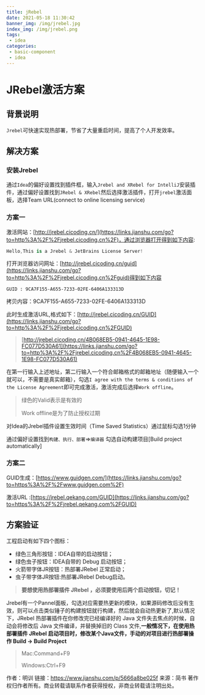 ```yaml
---
title: jRebel
date: 2021-05-18 11:30:42
banner_img: /img/jrebel.jpg
index_img: /img/jrebel.png
tags: 
 - idea
categories:
 - basic-component
 - idea
---
```


# JRebel激活方案

## 背景说明

`Jrebel`可快速实现热部署，节省了大量重启时间，提高了个人开发效率。

## 解决方案

### 安装Jrebel

通过`Idea`的偏好设置找到插件框，输入`Jrebel and XRebel for IntelliJ`安装插件，通过偏好设置找到`JRebel & XRebel`然后选择激活插件，打开`jrebel`激活面板，选择Team URL(connect to online licensing service)

### 方案一

激活网站：[http://jrebel.cicoding.cn/](https://links.jianshu.com/go?to=http%3A%2F%2Fjrebel.cicoding.cn%2F)，通过浏览器打开得到如下内容:



```swift
Hello,This is a Jrebel & JetBrains License Server!
```

打开浏览器访问网址：[http://jrebel.cicoding.cn/guid](https://links.jianshu.com/go?to=http%3A%2F%2Fjrebel.cicoding.cn%2Fguid)得到如下内容



```undefined
GUID : 9CA7F155-A655-7233-02FE-6406A133313D
```

拷贝内容：9CA7F155-A655-7233-02FE-6406A133313D

此时生成激活URL,格式如下：[http://jrebel.cicoding.cn/GUID](https://links.jianshu.com/go?to=http%3A%2F%2Fjrebel.cicoding.cn%2FGUID)

> [http://jrebel.cicoding.cn/4B068EB5-0941-4645-1E98-FC077D530A61](https://links.jianshu.com/go?to=http%3A%2F%2Fjrebel.cicoding.cn%2F4B068EB5-0941-4645-1E98-FC077D530A61)

在第一行输入上述地址，第二行输入一个符合邮箱格式的邮箱地址（随便输入一个就可以，不需要是真实邮箱），勾选`I agree with the terms & conditions of the License Agreement`即可完成激活，激活完成后选择`Work offline`。

> 绿色的Valid表示是有效的
>
> Work offline是为了防止授权过期

对Idea的Jrebel插件设置生效时间（Time Saved Statistics）通过鼠标勾选1分钟

通过偏好设置找到`构建、执行、部署`=>`编译器` 勾选自动构建项目[Build project automatically]

### 方案二

GUID生成：[https://www.guidgen.com/](https://links.jianshu.com/go?to=https%3A%2F%2Fwww.guidgen.com%2F)

激活URL :[https://jrebel.qekang.com/GUID](https://links.jianshu.com/go?to=https%3A%2F%2Fjrebel.qekang.com%2FGUID)

## 方案验证

工程启动有如下四个图标：

- 绿色三角形按钮：IDEA自带的启动按钮；
- 绿色虫子按钮：IDEA自带的 Debug 启动按钮；
- 火箭带字体JR按钮：热部署JRebel 正常启动；
- 虫子带字体JR按钮:热部署JRebel Debug启动。

> **要想使用热部署插件 JRebel ，必须要使用后两个启动按钮，切记！**

Jrebel有一个Pannel面板，勾选对应需要热更新的模块，如果源码修改后没有生效，则可以点击类似锤子的构建按钮就行构建，然后就会自动热更新了,默认情况下，JRebel 热部署插件在你修改完已经编译好的 Java 文件失去焦点的时候，自动会将修改后 Java 文件编译，并替换掉旧的 Class 文件,**一般情况下，在使用热部署插件 JRebel 启动项目时，修改某个Java文件，手动的对项目进行热部署操作 Build -> Build Project**

> Mac:Command+F9
>
> Windows:Ctrl+F9



作者：明训
链接：https://www.jianshu.com/p/5666a8be025f
来源：简书
著作权归作者所有。商业转载请联系作者获得授权，非商业转载请注明出处。
